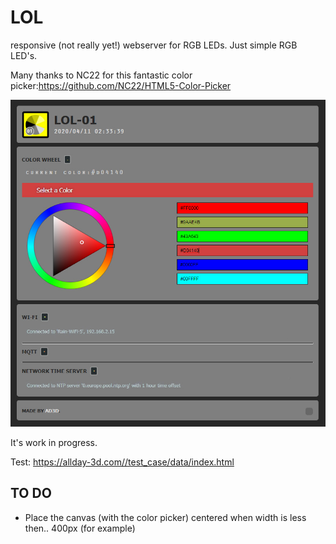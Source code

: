 # LOL
responsive (not really yet!) webserver for RGB LEDs.
Just simple RGB LED's.

Many thanks to NC22 for this fantastic color picker:https://github.com/NC22/HTML5-Color-Picker

![Diagram](https://github.com/Allday3D/LOL/blob/master/vision-1.jpg)

It's work in progress.

Test: https://allday-3d.com//test_case/data/index.html


## TO DO

- Place the canvas (with the color picker) centered when width is less then.. 400px (for example)
